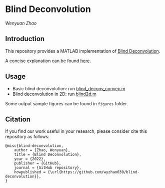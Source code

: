 # Blind Deconvolution
*Wenyuan Zhao*

## Introduction

This repository provides a MATLAB implementation of [Blind Deconvolution](https://github.com/wyzhao030/blind-deconvolution/blob/main/ece273_blind_deconvolution.pdf).

A concise explanation can be found [here](https://ieeexplore.ieee.org/stamp/stamp.jsp?tp=&arnumber=6680763).

## Usage

* Basic blind deconvolution: run [blind_deconv_convex.m](https://github.com/wyzhao030/blind-deconvolution/blob/main/src/blind_deconv_convex.m)
* Blind deconvolution in 2D: run [blind2d.m](https://github.com/wyzhao030/blind-deconvolution/blob/main/src/blind2d.m)

Some output sample figures can be found in `figures` folder.

## Citation

If you find our work useful in your research, please consider cite this repository as follows:

```
@misc{blind-deconvolution,
    author = {Zhao, Wenyuan},
    title = {Blind Deconvolution},
    year = {2022},
    publisher = {GitHub},
    journal = {GitHub repository},
    howpublished = {\url{https://github.com/wyzhao030/blind-deconvolution}},
}
```

